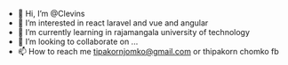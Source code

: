 - 👋 Hi, I’m @Clevins
- 👀 I’m interested in react laravel and vue and angular 
- 🌱 I’m currently learning in rajamangala university of technology
- 💞️ I’m looking to collaborate on ...
- 📫 How to reach me tipakornjomko@gmail.com or thipakorn chomko fb

<!---
tipakorn11/tipakorn11 is a ✨ special ✨ repository because its `README.md` (this file) appears on your GitHub profile.
You can click the Preview link to take a look at your changes.
--->
